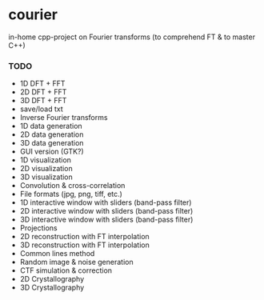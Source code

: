 # courier
in-home cpp-project on Fourier transforms (to comprehend FT & to master C++)

### TODO

- 1D DFT + FFT
- 2D DFT + FFT
- 3D DFT + FFT
- save/load txt
- Inverse Fourier transforms
- 1D data generation
- 2D data generation
- 3D data generation
- GUI version (GTK?)
- 1D visualization
- 2D visualization
- 3D visualization
- Convolution & cross-correlation
- File formats (jpg, png, tiff, etc.)
- 1D interactive window with sliders (band-pass filter)
- 2D interactive window with sliders (band-pass filter)
- 3D interactive window with sliders (band-pass filter)
- Projections
- 2D reconstruction with FT interpolation
- 3D reconstruction with FT interpolation
- Common lines method
- Random image & noise generation
- CTF simulation & correction
- 2D Crystallography
- 3D Crystallography
